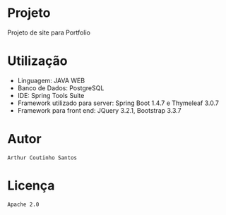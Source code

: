 # Projeto

  Projeto de site para Portfolio

# Utilização

- Linguagem: JAVA WEB
- Banco de Dados: PostgreSQL
- IDE: Spring Tools Suite
- Framework utilizado para server: Spring Boot 1.4.7 e Thymeleaf 3.0.7
- Framework para front end: JQuery 3.2.1, Bootstrap 3.3.7


# Autor

```
Arthur Coutinho Santos
```


# Licença

```
Apache 2.0
```
